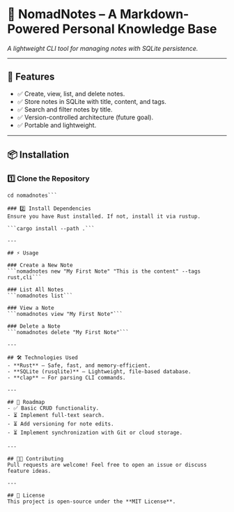 # 📖 NomadNotes – A Markdown-Powered Personal Knowledge Base
*A lightweight CLI tool for managing notes with SQLite persistence.*

---

## 🚀 Features
- ✅ Create, view, list, and delete notes.
- ✅ Store notes in SQLite with title, content, and tags.
- ✅ Search and filter notes by title.
- ✅ Version-controlled architecture (future goal).
- ✅ Portable and lightweight.

---

## 📦 Installation

### 1️⃣ Clone the Repository
```git clone https://github.com/yourusername/nomadnotes.git  
cd nomadnotes```

### 2️⃣ Install Dependencies
Ensure you have Rust installed. If not, install it via rustup.

```cargo install --path .```

---

## ⚡ Usage

### Create a New Note
```nomadnotes new "My First Note" "This is the content" --tags rust,cli```

### List All Notes
```nomadnotes list```

### View a Note
```nomadnotes view "My First Note"```

### Delete a Note
```nomadnotes delete "My First Note"```

---

## 🛠 Technologies Used
- **Rust** – Safe, fast, and memory-efficient.
- **SQLite (rusqlite)** – Lightweight, file-based database.
- **clap** – For parsing CLI commands.

---

## 📌 Roadmap
- ✅ Basic CRUD functionality.
- ⏳ Implement full-text search.
- ⏳ Add versioning for note edits.
- ⏳ Implement synchronization with Git or cloud storage.

---

## 👨‍💻 Contributing
Pull requests are welcome! Feel free to open an issue or discuss feature ideas.

---

## 📜 License
This project is open-source under the **MIT License**.
